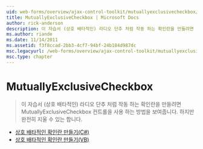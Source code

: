 ```yaml
---
uid: web-forms/overview/ajax-control-toolkit/mutuallyexclusivecheckbox/index
title: MutuallyExclusiveCheckbox | Microsoft Docs
author: rick-anderson
description: 이 자습서 (상호 배타적인) 라디오 단추 처럼 작동 하는 확인란을 만들려면 MutuallyExclusiveCheckbox 컨트롤을 사용 하는 방법을 보여줍니다. 하지만 될 수 있습니다...
ms.author: riande
ms.date: 11/14/2011
ms.assetid: f3f8ccad-2bb3-4cf7-94bf-24b184d987dc
msc.legacyurl: /web-forms/overview/ajax-control-toolkit/mutuallyexclusivecheckbox
msc.type: chapter
---
```

<a name="mutuallyexclusivecheckbox"></a>MutuallyExclusiveCheckbox
====================
> 이 자습서 (상호 배타적인) 라디오 단추 처럼 작동 하는 확인란을 만들려면 MutuallyExclusiveCheckbox 컨트롤을 사용 하는 방법을 보여줍니다. 하지만 완전히 지울 수 있는 합니다.


- [상호 배타적인 확인란 만들기(C#)](creating-mutually-exclusive-checkboxes-cs.md)
- [상호 배타적인 확인란 만들기(VB)](creating-mutually-exclusive-checkboxes-vb.md)
